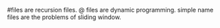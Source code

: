 #files are recursion files.
@ files are dynamic programming.
simple name files are the problems of sliding window.
